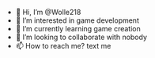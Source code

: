 - 👋 Hi, I’m @Wolle218
- 👀 I’m interested in game development
- 🌱 I’m currently learning game creation
- 💞️ I’m looking to collaborate with nobody
- 📫 How to reach me? text me

<!---
Wolle218/Wolle218 is a ✨ special ✨ repository because its `README.md` (this file) appears on your GitHub profile.
You can click the Preview link to take a look at your changes.
--->
